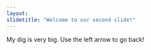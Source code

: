 ```yaml
---
layout: 
slidetitle: "Welcome to our second slide!"
---
```

My dig is very big.
Use the left arrow to go back!